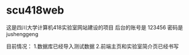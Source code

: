 # scu418web
这是四川大学计算机418实验室网站建设的项目
后台的账号是 123456 
密码是 jushenggeng

目前情况：
1.数据库已经导入测试数据
2.前端主页和实验室简介页已经书写

